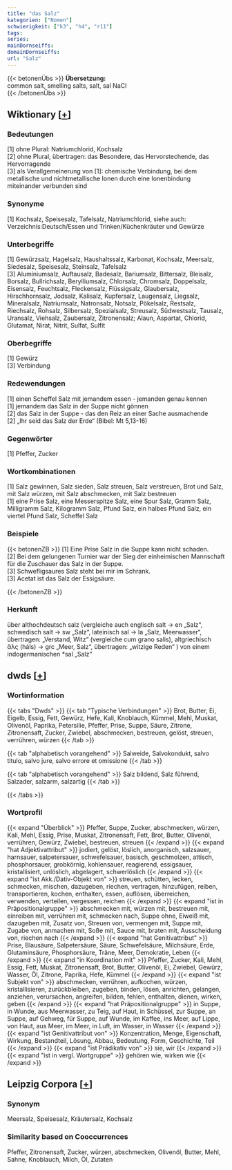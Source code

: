 ```yaml
---
title: "das Salz"
kategorien: ["Nomen"]
schwierigkeit: ["k3", "h4", "r11"]
tags:
series:
mainDornseiffs:
domainDornseiffs:
url: "Salz"
---
```


{{< betonenÜbs >}}
**Übersetzung:**  
common salt, smelling salts, salt, sal NaCl  
{{< /betonenÜbs >}}

## Wiktionary [[+](https://de.wiktionary.org/wiki/Salz)]

### Bedeutungen
[1] ohne Plural: Natriumchlorid, Kochsalz  
[2] ohne Plural, übertragen: das Besondere, das Hervorstechende, das Hervorragende  
[3] als Verallgemeinerung von [1]: chemische Verbindung, bei dem metallische und nichtmetallische Ionen durch eine Ionenbindung miteinander verbunden sind  

### Synonyme
[1] Kochsalz, Speisesalz, Tafelsalz, Natriumchlorid, siehe auch: Verzeichnis:Deutsch/Essen und Trinken/Küchenkräuter und Gewürze  

### Unterbegriffe
[1] Gewürzsalz, Hagelsalz, Haushaltssalz, Karbonat, Kochsalz, Meersalz, Siedesalz, Speisesalz, Steinsalz, Tafelsalz  
[3] Aluminiumsalz, Auftausalz, Badesalz, Bariumsalz, Bittersalz, Bleisalz, Borsalz, Bullrichsalz, Berylliumsalz, Chlorsalz, Chromsalz, Doppelsalz, Eisensalz, Feuchtsalz, Fleckensalz, Flüssigsalz, Glaubersalz, Hirschhornsalz, Jodsalz, Kalisalz, Kupfersalz, Laugensalz, Liegsalz, Mineralsalz, Natriumsalz, Natronsalz, Notsalz, Pökelsalz, Restsalz, Riechsalz, Rohsalz, Silbersalz, Spezialsalz, Streusalz, Südwestsalz, Tausalz, Uransalz, Viehsalz, Zaubersalz, Zitronensalz; Alaun, Aspartat, Chlorid, Glutamat, Nirat, Nitrit, Sulfat, Sulfit  

### Oberbegriffe
[1] Gewürz  
[3] Verbindung  

### Redewendungen
[1] einen Scheffel Salz mit jemandem essen - jemanden genau kennen  
[1] jemandem das Salz in der Suppe nicht gönnen  
[2] das Salz in der Suppe - das den Reiz an einer Sache ausmachende  
[2] „Ihr seid das Salz der Erde“ (Bibel: Mt 5,13-16)  

### Gegenwörter
[1] Pfeffer, Zucker  

### Wortkombinationen
[1] Salz gewinnen, Salz sieden, Salz streuen, Salz verstreuen, Brot und Salz, mit Salz würzen, mit Salz abschmecken, mit Salz bestreuen  
[1] eine Prise Salz, eine Messerspitze Salz, eine Spur Salz, Gramm Salz, Milligramm Salz, Kilogramm Salz, Pfund Salz, ein halbes Pfund Salz, ein viertel Pfund Salz, Scheffel Salz  

### Beispiele
{{< betonenZB >}}
[1] Eine Prise Salz in die Suppe kann nicht schaden.  
[2] Bei dem gelungenen Turnier war der Sieg der einheimischen Mannschaft für die Zuschauer das Salz in der Suppe.  
[3] Schwefligsaures Salz steht bei mir im Schrank.  
[3] Acetat ist das Salz der Essigsäure.  

{{< /betonenZB >}}
### Herkunft
über althochdeutsch salz (vergleiche auch englisch salt → en „Salz“, schwedisch salt → sw „Salz“, lateinisch sal → la „Salz, Meerwasser“, übertragen: „Verstand, Witz“ (vergleiche cum grano salis), altgriechisch ἅλς (háls) → grc „Meer, Salz“, übertragen: „witzige Reden“ ) von einem indogermanischen *sal „Salz“  



## dwds [[+](https://www.dwds.de/wb/Salz)]

### Wortinformation
{{< tabs "Dwds" >}}
{{< tab "Typische Verbindungen" >}}
Brot, Butter, Ei, Eigelb, Essig, Fett, Gewürz, Hefe, Kali, Knoblauch, Kümmel, Mehl, Muskat, Olivenöl, Paprika, Petersilie, Pfeffer, Prise, Suppe, Säure, Zitrone, Zitronensaft, Zucker, Zwiebel, abschmecken, bestreuen, gelöst, streuen, verrühren, würzen
{{< /tab >}}

{{< tab "alphabetisch vorangehend" >}}
Salweide, Salvokondukt, salvo titulo, salvo jure, salvo errore et omissione
{{< /tab >}}

{{< tab "alphabetisch vorangehend" >}}
Salz bildend, Salz führend, Salzader, salzarm, salzartig
{{< /tab >}}

{{< /tabs >}}

### Wortprofil
{{< expand "Überblick" >}} Pfeffer, Suppe, Zucker, abschmecken, würzen, Kali, Mehl, Essig, Prise, Muskat, Zitronensaft, Fett, Brot, Butter, Olivenöl, verrühren, Gewürz, Zwiebel, bestreuen, streuen {{< /expand >}}
{{< expand "hat Adjektivattribut" >}} jodiert, gelöst, löslich, anorganisch, salzsauer, harnsauer, salpetersauer, schwefelsauer, basisch, geschmolzen, attisch, phosphorsauer, grobkörnig, kohlensauer, reagierend, essigsauer, kristallisiert, unlöslich, abgelagert, schwerlöslich {{< /expand >}}
{{< expand "ist Akk./Dativ-Objekt von" >}} streuen, schütten, lecken, schmecken, mischen, dazugeben, riechen, vertragen, hinzufügen, reiben, transportieren, kochen, enthalten, essen, auflösen, überreichen, verwenden, verteilen, vergessen, reichen {{< /expand >}}
{{< expand "ist in Präpositionalgruppe" >}} abschmecken mit, würzen mit, bestreuen mit, einreiben mit, verrühren mit, schmecken nach, Suppe ohne, Eiweiß mit, dazugeben mit, Zusatz von, Streuen von, vermengen mit, Suppe mit, Zugabe von, anmachen mit, Soße mit, Sauce mit, braten mit, Ausscheidung von, riechen nach {{< /expand >}}
{{< expand "hat Genitivattribut" >}} Prise, Blausäure, Salpetersäure, Säure, Schwefelsäure, Milchsäure, Erde, Glutaminsäure, Phosphorsäure, Träne, Meer, Demokratie, Leben {{< /expand >}}
{{< expand "in Koordination mit" >}} Pfeffer, Zucker, Kali, Mehl, Essig, Fett, Muskat, Zitronensaft, Brot, Butter, Olivenöl, Ei, Zwiebel, Gewürz, Wasser, Öl, Zitrone, Paprika, Hefe, Kümmel {{< /expand >}}
{{< expand "ist Subjekt von" >}} abschmecken, verrühren, aufkochen, würzen, kristallisieren, zurückbleiben, zugeben, binden, lösen, anrichten, gelangen, anziehen, verursachen, angreifen, bilden, fehlen, enthalten, dienen, wirken, geben {{< /expand >}}
{{< expand "hat Präpositionalgruppe" >}} in Suppe, in Wunde, aus Meerwasser, zu Teig, auf Haut, in Schüssel, zur Suppe, an Suppe, auf Gehweg, für Suppe, auf Wunde, im Kaffee, ins Meer, auf Lippe, von Haut, aus Meer, im Meer, in Luft, im Wasser, in Wasser {{< /expand >}}
{{< expand "ist Genitivattribut von" >}} Konzentration, Menge, Eigenschaft, Wirkung, Bestandteil, Lösung, Abbau, Bedeutung, Form, Geschichte, Teil {{< /expand >}}
{{< expand "ist Prädikativ von" >}} sie, wir {{< /expand >}}
{{< expand "ist in vergl. Wortgruppe" >}} gehören wie, wirken wie {{< /expand >}}

## Leipzig Corpora [[+](https://corpora.uni-leipzig.de/en/res?word=Salz&corpusId=deu_newscrawl-public_2018)]


### Synonym
Meersalz, Speisesalz, Kräutersalz, Kochsalz


### Similarity based on Cooccurrences
Pfeffer, Zitronensaft, Zucker, würzen, abschmecken, Olivenöl, Butter, Mehl, Sahne, Knoblauch, Milch, Öl, Zutaten

